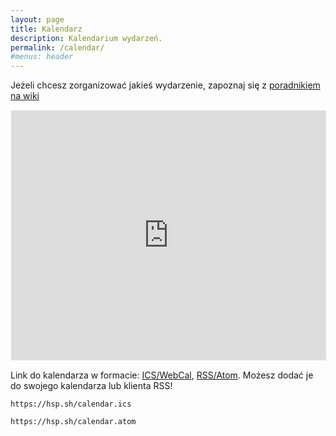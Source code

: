 ```yaml
---
layout: page
title: Kalendarz
description: Kalendarium wydarzeń.
permalink: /calendar/
#menus: header
---
```


Jeżeli chcesz zorganizować jakieś wydarzenie, zapoznaj się z [poradnikiem na wiki](https://wiki.hsp.sh/zrob_se_meetup)

<iframe src="https://gra0007.github.io/modern-cal-embed/iframe.html?ical=https%3A%2F%2Fwydarzenia.hsp.sh%2F%40hs%2Ffeed%2Fics&title=1&nav=1&date=1&view=1&details=0&monstart=1&dview=0&color=%2300cc99&colorbg=%231b1b1b&colortxt=%23ffffff&colorsecondarytxt=%23FFFFFF"
			width="100%" height="400px" style="border: 1px solid #ffffff"></iframe>


Link do kalendarza w formacie: [ICS/WebCal](/calendar.ics), [RSS/Atom](/calendar.atom). Możesz dodać je do swojego kalendarza lub klienta RSS!

`https://hsp.sh/calendar.ics`

`https://hsp.sh/calendar.atom`
